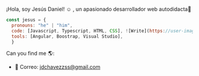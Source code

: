  ¡Hola, soy Jesús Daniel! ☺ , un apasionado desarrollador web autodidacta🚀
 
```js
const jesus = {
  pronouns: "he" | "him",
  code: [Javascript, Typescript, HTML, CSS], ![Write](https://user-images.githubusercontent.com/67086360/103188116-901fca80-489d-11eb-9845-2986cb518a85.gif)
  tools: [Angular, Boostrap, Visual Studio],
  }
```
Can you find me 🌎:
- 📩 Correo: jdchavezzss@gmail.com

<!--
**JesusJs/JesusJs** is a ✨ _special_ ✨ repository because its `README.md` (this file) appears on your GitHub profile.

Here are some ideas to get you started:

- 🔭 I’m currently working on ...
- 🌱 I’m currently learning ...
- 👯 I’m looking to collaborate on ...
- 🤔 I’m looking for help with ...
- 💬 Ask me about ...
- 📫 How to reach me: ...
- 😄 Pronouns: ...
- ⚡ Fun fact: ...
-->
